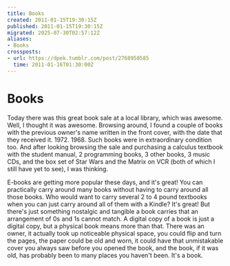 ```yaml
---
title: Books
created: 2011-01-15T19:30:15Z
published: 2011-01-15T19:30:15Z
migrated: 2025-07-30T02:57:12Z
aliases:
- Books
crossposts:
- url: https://dpek.tumblr.com/post/2768950585
  time: 2011-01-16T01:30:00Z
---
```


# Books

Today there was this great book sale at a local library, which was awesome. Well, I thought it was awesome. Browsing around, I found a couple of books with the previous owner's name written in the front cover, with the date that they received it. 1972. 1968. Such books were in extraordinary condition too. And after looking browsing the sale and purchasing a calculus textbook with the student manual, 2 programming books, 3 other books, 3 music CDs, and the box set of Star Wars and the Matrix on VCR (both of which I still have yet to see), I was thinking.

E-books are getting more popular these days, and it's great! You can practically carry around many books without having to carry around all those books. Who would want to carry several 2 to 4 pound textbooks when you can just carry around all of them with a Kindle? It's great! But there's just something nostalgic and tangible a book carries that an arrangement of 0s and 1s cannot match. A digital copy of a book is just a digital copy, but a physical book means more than that. There was an owner, it actually took up noticeable physical space, you could flip and turn the pages, the paper could be old and worn, it could have that unmistakable cover you always saw before you opened the book, and the book, if it was old, has probably been to many places you haven't been. It's a book.
